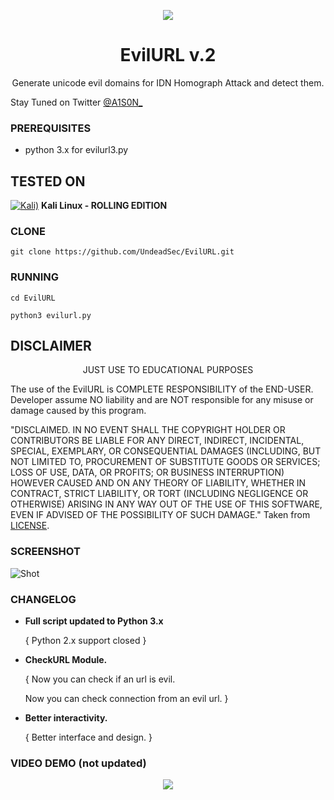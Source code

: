 <p align="center">
  <img src="https://raw.githubusercontent.com/UndeadSec/EvilURL/master/evilurl.png">  
</p>

<h1 align="center">EvilURL v.2</h1>
<p align="center">
  Generate unicode evil domains for IDN Homograph Attack and detect them.
</p>

Stay Tuned on Twitter <a href="https://twitter.com/A1S0N_">@A1S0N_</a>
### PREREQUISITES

* python 3.x for evilurl3.py


## TESTED ON
[![Kali)](https://www.google.com/s2/favicons?domain=https://www.kali.org/)](https://www.kali.org) **Kali Linux - ROLLING EDITION**

### CLONE
```
git clone https://github.com/UndeadSec/EvilURL.git
```

### RUNNING
```
cd EvilURL
```

```
python3 evilurl.py
```

## DISCLAIMER
<p align="center">
  JUST USE TO EDUCATIONAL PURPOSES
</p>

The use of the EvilURL is COMPLETE RESPONSIBILITY of the END-USER. Developer assume NO liability and are NOT responsible for any misuse or damage caused by this program.

"DISCLAIMED. IN NO EVENT SHALL THE COPYRIGHT HOLDER OR CONTRIBUTORS BE LIABLE
FOR ANY DIRECT, INDIRECT, INCIDENTAL, SPECIAL, EXEMPLARY, OR CONSEQUENTIAL
DAMAGES (INCLUDING, BUT NOT LIMITED TO, PROCUREMENT OF SUBSTITUTE GOODS OR
SERVICES; LOSS OF USE, DATA, OR PROFITS; OR BUSINESS INTERRUPTION) HOWEVER
CAUSED AND ON ANY THEORY OF LIABILITY, WHETHER IN CONTRACT, STRICT LIABILITY,
OR TORT (INCLUDING NEGLIGENCE OR OTHERWISE) ARISING IN ANY WAY OUT OF THE USE
OF THIS SOFTWARE, EVEN IF ADVISED OF THE POSSIBILITY OF SUCH DAMAGE."
Taken from [LICENSE](LICENSE).

### SCREENSHOT
![Shot](https://github.com/UndeadSec/EvilURL/blob/master/sc.png)

### CHANGELOG
* **Full script updated to Python 3.x**

  { Python 2.x support closed }
  
* **CheckURL Module.**
  
  { Now you can check if an url is evil.
  
    Now you can check connection from an evil url. }
    
* **Better interactivity.**
  
  { Better interface and design. }

### VIDEO DEMO (not updated)
<p align="center">
<a href="https://youtu.be/ug5ZuezbD3c">
  <img src="https://raw.githubusercontent.com/UndeadSec/EvilURL/master/video.png" />
</a></p>
